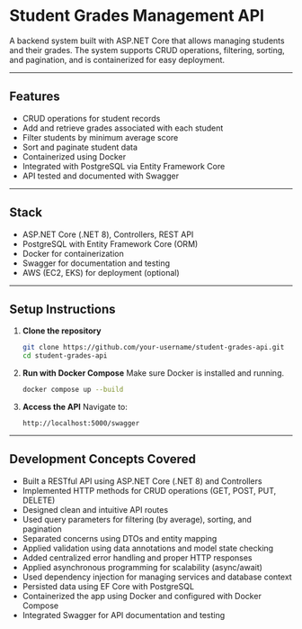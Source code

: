 # Student Grades Management API

A backend system built with ASP.NET Core that allows managing students and their grades. The system supports CRUD operations, filtering, sorting, and pagination, and is containerized for easy deployment.

---

## Features

* CRUD operations for student records
* Add and retrieve grades associated with each student
* Filter students by minimum average score
* Sort and paginate student data
* Containerized using Docker
* Integrated with PostgreSQL via Entity Framework Core
* API tested and documented with Swagger

---

## Stack

* ASP.NET Core (.NET 8), Controllers, REST API
* PostgreSQL with Entity Framework Core (ORM)
* Docker for containerization
* Swagger for documentation and testing
* AWS (EC2, EKS) for deployment (optional)

---

## Setup Instructions

1. **Clone the repository**

   ```bash
   git clone https://github.com/your-username/student-grades-api.git
   cd student-grades-api
   ```

2. **Run with Docker Compose**
   Make sure Docker is installed and running.

   ```bash
   docker compose up --build
   ```

3. **Access the API**
   Navigate to:

   ```
   http://localhost:5000/swagger
   ```

---

## Development Concepts Covered

* Built a RESTful API using ASP.NET Core (.NET 8) and Controllers
* Implemented HTTP methods for CRUD operations (GET, POST, PUT, DELETE)
* Designed clean and intuitive API routes
* Used query parameters for filtering (by average), sorting, and pagination
* Separated concerns using DTOs and entity mapping
* Applied validation using data annotations and model state checking
* Added centralized error handling and proper HTTP responses
* Applied asynchronous programming for scalability (async/await)
* Used dependency injection for managing services and database context
* Persisted data using EF Core with PostgreSQL
* Containerized the app using Docker and configured with Docker Compose
* Integrated Swagger for API documentation and testing
